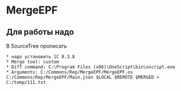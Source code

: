 # MergeEPF

## Для работы надо

В SourceTree прописать


```
* надо установить 1С 8.3.8
* Merge tool: custom
* Diff command: C:\Program Files (x86)\OneScript\bin\oscript.exe
* Arguments: C:/Commons/Rep/MergeEPF/MergeEPF.os C:/Commons/Rep/MergeEPF/Main.json $LOCAL $REMOTE $MERGED > C:/temp/111.txt
```
